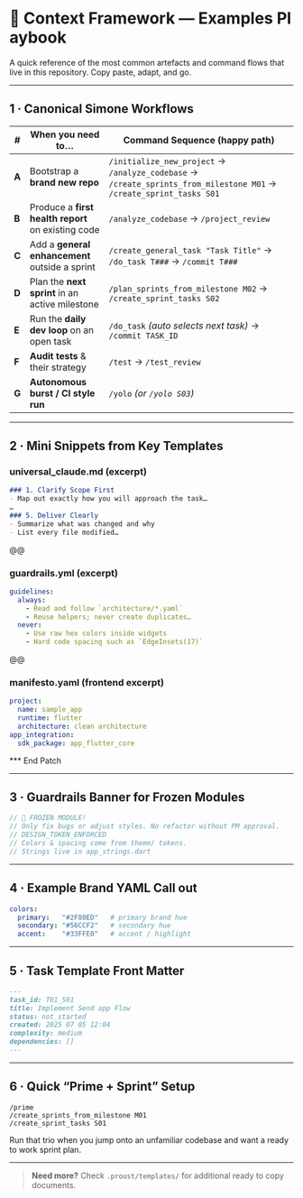# 📓 Context Framework — Examples Playbook
A quick reference of the most common artefacts and command flows that live in this repository.
Copy paste, adapt, and go.

---

## 1 · Canonical Simone Workflows

| #     | When you need to…                                  | Command Sequence (happy path)                                                                                       |
| ----- | -------------------------------------------------- | ------------------------------------------------------------------------------------------------------------------- |
| **A** | Bootstrap a **brand new repo**                     | `/initialize_new_project` → `/analyze_codebase` → `/create_sprints_from_milestone M01` → `/create_sprint_tasks S01` |
| **B** | Produce a **first health report** on existing code | `/analyze_codebase` → `/project_review`                                                                             |
| **C** | Add a **general enhancement** outside a sprint     | `/create_general_task "Task Title"` → `/do_task T###` → `/commit T###`                                              |
| **D** | Plan the **next sprint** in an active milestone    | `/plan_sprints_from_milestone M02` → `/create_sprint_tasks S02`                                                     |
| **E** | Run the **daily dev loop** on an open task         | `/do_task` *(auto selects next task)* → `/commit TASK_ID`                                                           |
| **F** | **Audit tests** & their strategy                   | `/test` → `/test_review`                                                                                            |
| **G** | **Autonomous burst / CI style run**                | `/yolo` *(or `/yolo S03`)*                                                                                          |

---

## 2 · Mini Snippets from Key Templates

### universal_claude.md (excerpt)

```markdown
### 1. Clarify Scope First
- Map out exactly how you will approach the task…
…
### 5. Deliver Clearly
- Summarize what was changed and why
- List every file modified…
```
@@

### guardrails.yml (excerpt)

```yaml
guidelines:
  always:
    - Read and follow `architecture/*.yaml`
    - Reuse helpers; never create duplicates…
  never:
    - Use raw hex colors inside widgets
    - Hard code spacing such as `EdgeInsets(17)`
```
@@

### manifesto.yaml (frontend excerpt)

```yaml
project:
  name: sample_app
  runtime: flutter
  architecture: clean architecture
app_integration:
  sdk_package: app_flutter_core
```
*** End Patch

---

## 3 · Guardrails Banner for Frozen Modules

```dart
// 🚫 FROZEN MODULE!
// Only fix bugs or adjust styles. No refactor without PM approval.
// DESIGN_TOKEN_ENFORCED
// Colors & spacing come from theme/ tokens.
// Strings live in app_strings.dart
```

---

## 4 · Example Brand YAML Call out

```yaml
colors:
  primary:   "#2F80ED"   # primary brand hue
  secondary: "#56CCF2"   # secondary hue
  accent:    "#33FFE0"   # accent / highlight
```

---

## 5 · Task Template Front Matter

```markdown
---
task_id: T01_S01
title: Implement Send app Flow
status: not_started
created: 2025 07 05 12:04
complexity: medium
dependencies: []
---
```

---

## 6 · Quick “Prime + Sprint” Setup

```text
/prime
/create_sprints_from_milestone M01
/create_sprint_tasks S01
```

Run that trio when you jump onto an unfamiliar codebase and want a ready to work sprint plan.

---

> **Need more?**
> Check `.proust/templates/` for additional ready to copy documents.
